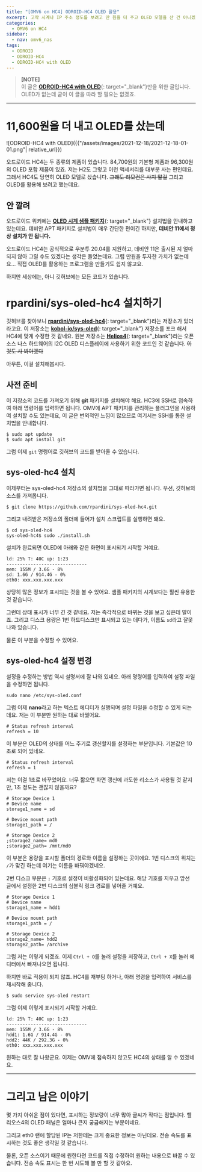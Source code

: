 ```yaml
---
title: "[OMV6 on HC4] ODROID-HC4 OLED 활용"
excerpt: 고작 시계나 IP 주소 정도를 보려고 만 원을 더 주고 OLED 모델을 산 건 아니겠죠.
categories:
  - OMV6 on HC4
sidebar:
  - nav: omv6_nas
tags:
  - ODROID
  - ODROID-HC4
  - ODROID-HC4 with OLED
---
```


> **[NOTE]**  
> 이 글은 [**ODROID-HC4 with OLED**](https://www.hardkernel.com/ko/shop/odroid-hc4-oled/){: target="_blank"}만을 위한 글입니다.  
> OLED가 없는데 굳이 이 글을 따라 할 필요는 없겠죠.

---

# 11,600원을 더 내고 OLED를 샀는데

![ODROID-HC4 with OLED]({{"/assets/images/2021-12-18/2021-12-18-01-01.png"| relative_url}})

오드로이드 HC4는 두 종류의 제품이 있습니다. 84,700원의 기본형 제품과 96,300원의 OLED 포함 제품이 있죠. 저는 H2도 그렇고 이런 액세서리를 대부분 사는 편인데요. 그래서 HC4도 당연히 OLED 모델로 샀습니다. ~~그래도 리모컨은 사지 말걸~~ 그리고 OLED를 활용해 보려고 했는데요.

## 안 깔려

오드로이드 위키에는 [**OLED 시계 샘플 패키지**](https://wiki.odroid.com/odroid-hc4/application_note/oled){: target="_blank"} 설치법을 안내하고 있는데요. 데비안 APT 패키지로 설치법이 매우 간단한 편이긴 하지만, **데비안 11에서 정상 설치가 안 됩니다.**

오드로이드 HC4는 공식적으로 우분투 20.04를 지원하고, 데비안 11은 출시된 지 얼마 되지 않아 그럴 수도 있겠다는 생각은 들었는데요. 그럼 만원을 투자한 가치가 없는데요... 직접 OLED를 활용하는 프로그램을 만들기도 쉽지 않고요.

하지만 세상에는, 아니 깃허브에는 모든 코드가 있습니다.

# rpardini/sys-oled-hc4 설치하기

깃허브를 찾아보니 [**rpardini/sys-oled-hc4**](https://github.com/rpardini/sys-oled-hc4){: target="_blank"}라는 저장소가 있더라고요. 이 저장소는 [**kobol-io/sys-oled**](https://github.com/kobol-io/sys-oled){: target="_blank"} 저장소를 포크 해서 HC4에 맞게 수정한 것 같네요. 원본 저장소는 [**Helios4**](https://kobol.io/helios4/){: target="_blank"}라는 오픈 소스 나스 하드웨어의 I2C OLED 디스플레이에 사용하기 위한 코드인 것 같습니다. ~~이것도 사 봐야겠다~~

아무튼, 이걸 설치해봅시다.

## 사전 준비

이 저장소의 코드를 가져오기 위해 **git** 패키지를 설치해야 해요. HC3에 SSH로 접속하여 아래 명령어를 입력하면 됩니다. OMV에 APT 패키지를 관리하는 플러그인을 사용하여 설치할 수도 있는데요, 이 글은 번외적인 느낌이 많으므로 여기서는 SSH를 통한 설치법을 안내합니다.

```
$ sudo apt update
$ sudo apt install git
```

그럼 이제 `git` 명령어로 깃허브의 코드를 받아올 수 있습니다.

## sys-oled-hc4 설치

이제부터는 sys-oled-hc4 저장소의 설치법을 그대로 따라가면 됩니다. 우선, 깃허브의 소스를 가져옵니다.

```
$ git clone https://github.com/rpardini/sys-oled-hc4.git
```

그리고 내려받은 저장소의 폴더에 들어가 설치 스크립트를 실행하면 돼요.

```
$ cd sys-oled-hc4
sys-oled-hc4$ sudo ./install.sh
```

설치가 완료되면 OLED에 아래와 같은 화면이 표시되기 시작할 거예요.

```
ld: 25% T: 40C up: 1:23
------------------------------
mem: 155M / 3.6G - 8%
sd: 1.6G / 914.4G - 0%
eth0: xxx.xxx.xxx.xxx
```

상당히 많은 정보가 표시되는 것을 볼 수 있어요. 샘플 패키지의 시계보다는 훨씬 유용한 것 같습니다.

그런데 상태 표시가 너무 긴 것 같네요. 저는 즉각적으로 바뀌는 것을 보고 싶은데 말이죠. 그리고 디스크 용량은 1번 하드디스크만 표시되고 있는 데다가, 이름도 `sd`라고 잘못 나와 있습니다.

물론 이 부분을 수정할 수 있어요.

## sys-oled-hc4 설정 변경

설정을 수정하는 방법 역시 설명서에 잘 나와 있네요. 아래 명령어를 입력하여 설정 파일을 수정하면 됩니다.

```
sudo nano /etc/sys-oled.conf
```

그럼 이제 **nano**라고 하는 텍스트 에디터가 실행되며 설정 파일을 수정할 수 있게 되는데요. 저는 이 부분만 원하는 대로 바꿨어요.

```
# Status refresh interval
refresh = 10
```

이 부분은 OLED의 상태를 어느 주기로 갱신할지를 설정하는 부분입니다. 기본값은 10초로 되어 있네요.

```
# Status refresh interval
refresh = 1
```

저는 이걸 1초로 바꾸었어요. 너무 짧으면 화면 갱신에 과도한 리소스가 사용될 것 같지만, 1초 정도는 괜찮지 않을까요?

```
# Storage Device 1
# Device name
storage1_name = sd

# Device mount path
storage1_path = /

# Storage Device 2
;storage2_name= md0
;storage2_path= /mnt/md0
```

이 부분은 용량을 표시할 폴더의 경로와 이름을 설정하는 곳이에요. 1번 디스크의 위치는 `/`가 맞긴 하는데 여기는 이름을 바꿔야겠네요.

2번 디스크 부분은 `;` 기호로 설정이 비활성화되어 있는데요. 해당 기호를 지우고 앞선 글에서 설정한 2번 디스크의 심볼릭 링크 경로를 넣어줄 거예요.

```
# Storage Device 1
# Device name
storage1_name = hdd1

# Device mount path
storage1_path = /

# Storage Device 2
storage2_name= hdd2
storage2_path= /archive
```

그럼 저는 이렇게 되겠죠. 이제 `Ctrl + O`를 눌러 설정을 저장하고, `Ctrl + X`를 눌러 에디터에서 빠져나오면 됩니다.

하지만 바로 적용이 되지 않죠. HC4를 재부팅 하거나, 아래 명령을 입력하여 서비스를 재시작해 줍니다.

```
$ sudo service sys-oled restart
```

그럼 이제 이렇게 표시되기 시작할 거예요.

```
ld: 25% T: 40C up: 1:23
------------------------------
mem: 155M / 3.6G - 8%
hdd1: 1.6G / 914.4G - 0%
hdd2: 44K / 292.3G - 0%
eth0: xxx.xxx.xxx.xxx
```

원하는 대로 잘 나왔군요. 이제는 OMV에 접속하지 않고도 HC4의 상태를 알 수 있겠네요.

---

# 그리고 남은 이야기

몇 가지 아쉬운 점이 있다면, 표시하는 정보량이 너무 많아 글씨가 작다는 점입니다. 헬리오스4의 OLED 패널은 얼마나 큰지 궁금해지는 부분이네요.

그리고 eth0 랜에 할당된 IP는 저한테는 크게 중요한 정보는 아닌데요. 전송 속도를 표시하는 것도 좋은 생각일 것 같습니다.

물론, 오픈 소스이기 때문에 원한다면 코드를 직접 수정하여 원하는 내용으로 바꿀 수 있습니다. 전송 속도 표시는 한 번 시도해 볼 만 할 것 같아요.

